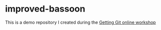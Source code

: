 # improved-bassoon
This is a demo repository I created during the [Getting Git online workshop](https://gettinggitonline.com)
